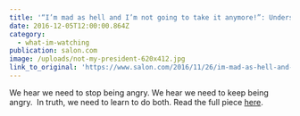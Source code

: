 ```yaml
---
title: '“I’m mad as hell and I’m not going to take it anymore!”: Understanding anger in the Donald Trump era'
date: 2016-12-05T12:00:00.864Z
category:
  - what-im-watching
publication: salon.com
image: /uploads/not-my-president-620x412.jpg
link_to_original: 'https://www.salon.com/2016/11/26/im-mad-as-hell-and-im-not-going-to-take-it-anymore-understanding-anger-in-the-donald-trump-era/'
---
```



We hear we need to stop being angry. We hear we need to keep being angry.  In truth, we need to learn to do both. Read the full piece [here](https://www.salon.com/2016/11/26/im-mad-as-hell-and-im-not-going-to-take-it-anymore-understanding-anger-in-the-donald-trump-era/).